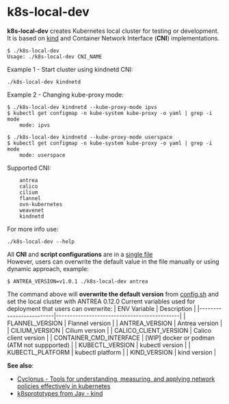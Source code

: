 # k8s-local-dev

**k8s-local-dev** creates Kubernetes local cluster for testing or development. It is based on [kind](https://kind.sigs.k8s.io/) and Container Network Interface (**CNI**) implementations.  

```
$ ./k8s-local-dev 
Usage: ./k8s-local-dev CNI_NAME
```

Example 1 - Start cluster using kindnetd CNI:
```
./k8s-local-dev kindnetd
```

Example 2 - Changing kube-proxy mode:
```
$ ./k8s-local-dev kindnetd --kube-proxy-mode ipvs
$ kubectl get configmap -n kube-system kube-proxy -o yaml | grep -i mode
    mode: ipvs
```

```
$ ./k8s-local-dev kindnetd --kube-proxy-mode userspace
$ kubectl get configmap -n kube-system kube-proxy -o yaml | grep -i mode
    mode: userspace
```

Supported CNI: 
```
	antrea
	calico
	cilium
	flannel
	ovn-kubernetes
	weavenet
	kindnetd
```

For more info use:
```
./k8s-local-dev --help
```
All **CNI** and **script configurations** are in a [single file](https://github.com/K8sbykeshed/k8s-local-dev/blob/main/lib/config.sh)  
However, users can overwrite the default value in the file manually or using dynamic approach, example:
```
$ ANTREA_VERSION=v1.0.1 ./k8s-local-dev antrea
```
The command above will **overwrite the default version** from [config.sh](https://github.com/K8sbykeshed/k8s-local-dev/blob/main/lib/config.sh) and set the local cluster with ANTREA 0.12.0
Current variables used for deployment that users can overwrite:
| ENV Variable            | Description                                 |
|-------------------------|---------------------------------------------|
| FLANNEL_VERSION         | Flannel version                             |
| ANTREA_VERSION          | Antrea version                              |
| CILIUM_VERSION          | Cilium version                              |
| CALICO_CLIENT_VERSION   | Calico client version                       |
| CONTAINER_CMD_INTERFACE | [WIP] docker or podman (ATM not suppported) |
| KUBECTL_VERSION         | kubectl version                             |
| KUBECTL_PLATFORM        | kubectl platform                            |
| KIND_VERSION            | kind version                                |
  
  
**See also**:  
- [Cyclonus - Tools for understanding, measuring, and applying network policies effectively in kubernetes](https://github.com/mattfenwick/cyclonus)
- [k8sprototypes from Jay - kind](https://github.com/jayunit100/k8sprototypes/tree/master/kind)
